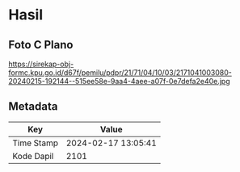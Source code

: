 # Hasil

## Foto C Plano

https://sirekap-obj-formc.kpu.go.id/d67f/pemilu/pdpr/21/71/04/10/03/2171041003080-20240215-192144--515ee58e-9aa4-4aee-a07f-0e7defa2e40e.jpg


## Metadata

| Key        | Value               |
| ---------- | ------------------- |
| Time Stamp | 2024-02-17 13:05:41 |
| Kode Dapil | 2101                |



